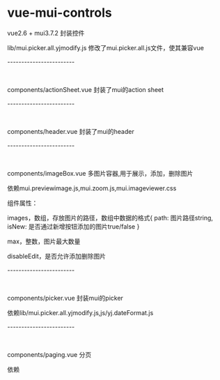 ﻿# vue-mui-controls
vue2.6 + mui3.7.2  封装控件
<p>lib/mui.picker.all.yjmodify.js 修改了mui.picker.all.js文件，使其兼容vue</p>
<p>------------------------</p>
<br/>
<p>components/actionSheet.vue 封装了mui的action sheet</p>
<p>------------------------</p>
<br/>
<p>components/header.vue 封装了mui的header</p>
<p>------------------------</p>
<br/>
<p>components/imageBox.vue 多图片容器,用于展示，添加，删除图片</p>
<p>依赖mui.previewimage.js,mui.zoom.js,mui.imageviewer.css</p>
<p>组件属性：</p>
<p>images，数组，存放图片的路径，数组中数据的格式{ path: 图片路径string, isNew: 是否通过新增按钮添加的图片true/false }</p>
<p>max，整数，图片最大数量</p>
<p>disableEdit，是否允许添加删除图片</p>
<p>------------------------</p>
<br/>
<p>components/picker.vue 封装mui的picker</p>
<p>依赖lib/mui.picker.all.yjmodify.js,js/yj.dateFormat.js</p>
<p>------------------------</p>
<br/>
<p>components/paging.vue 分页</p>
<p>依赖</p>